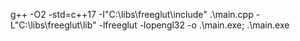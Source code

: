 g++ -O2 -std=c++17 -I"C:\libs\freeglut\include" .\main.cpp -L"C:\libs\freeglut\lib" -lfreeglut -lopengl32 -o .\main.exe; .\main.exe